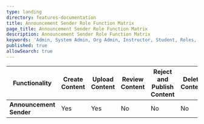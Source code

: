 ```yaml
---
type: landing
directory: features-documentation
title: Announcement Sender Role Function Matrix
page_title: Announcement Sender Role Function Matrix
description: Announcement Sender Role Function Matrix
keywords: 'Admin, System Admin, Org Admin, Instructor, Student, Roles, Permissions'
published: true
allowSearch: true
---
```


Functionality| Create Content| Upload Content| Review Content| Reject and Publish Content| Delete Content| Update User Profile| Create Announcements| Send Announcements
--|--|--|--|--|--|--|--|--
**Announcement Sender**| Yes| Yes| No| No| No| No| Yes| Yes
